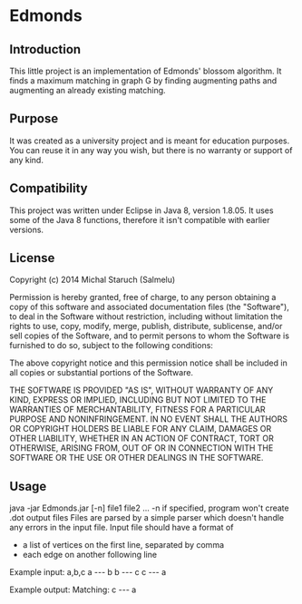 # Edmonds
## Introduction
This little project is an implementation of Edmonds' blossom algorithm. It finds a maximum matching in graph G by finding augmenting paths and augmenting an already existing matching. 

## Purpose
It was created as a university project and is meant for education purposes. You can reuse it in any way you wish, but there is no warranty or support of any kind.

## Compatibility
This project was written under Eclipse in Java 8, version 1.8.05. It uses some of the Java 8 functions, therefore it isn't compatible with earlier versions.

## License
Copyright (c) 2014 Michal Staruch (Salmelu)

Permission is hereby granted, free of charge, to any person obtaining a copy of this software and associated documentation files (the "Software"), to deal in the Software without restriction, including without limitation the rights to use, copy, modify, merge, publish, distribute, sublicense, and/or sell copies of the Software, and to permit persons to whom the Software is furnished to do so, subject to the following conditions:

The above copyright notice and this permission notice shall be included in all copies or substantial portions of the Software.

THE SOFTWARE IS PROVIDED "AS IS", WITHOUT WARRANTY OF ANY KIND, EXPRESS OR IMPLIED, INCLUDING BUT NOT LIMITED TO THE WARRANTIES OF MERCHANTABILITY, FITNESS FOR A PARTICULAR PURPOSE AND NONINFRINGEMENT. IN NO EVENT SHALL THE AUTHORS OR COPYRIGHT HOLDERS BE LIABLE FOR ANY CLAIM, DAMAGES OR OTHER LIABILITY, WHETHER IN AN ACTION OF CONTRACT, TORT OR OTHERWISE, ARISING FROM, OUT OF OR IN CONNECTION WITH THE SOFTWARE OR THE USE OR OTHER DEALINGS IN THE SOFTWARE. 

## Usage
java -jar Edmonds.jar [-n] file1 file2 ...
-n	if specified, program won't create .dot output files
Files are parsed by a simple parser which doesn't handle any errors in the input file. Input file should have a format of
- a list of vertices on the first line, separated by comma
- each edge on another following line

Example input:
a,b,c
a --- b
b --- c
c --- a

Example output:
Matching:
c --- a
